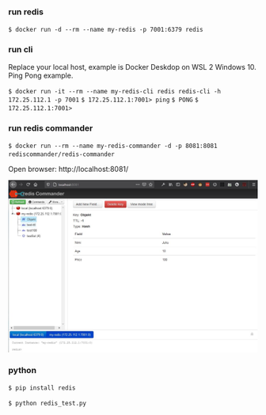### run redis

`$ docker run -d --rm --name my-redis -p 7001:6379 redis`


### run cli

Replace your local host, example is Docker Deskdop on WSL 2 Windows 10. Ping Pong example.

`$ docker run -it --rm --name my-redis-cli redis redis-cli -h 172.25.112.1 -p 7001`
`$ 172.25.112.1:7001> ping`
`$ PONG`
`$ 172.25.112.1:7001>`


### run redis commander

`$ docker run --rm --name my-redis-commander -d -p 8081:8081 rediscommander/redis-commander`

Open browser: http://localhost:8081/

![redis commander](redis-commander.jpg)


### python

`$ pip install redis`

`$ python redis_test.py`
